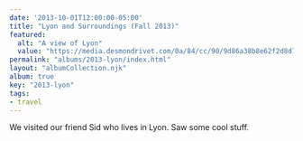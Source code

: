 ```yaml
---
date: '2013-10-01T12:00:00-05:00'
title: "Lyon and Surroundings (Fall 2013)"
featured:
  alt: "A view of Lyon"
  value: "https://media.desmondrivet.com/0a/84/cc/90/9d86a38b8e62f2d8d7b2cea0945edfd41ea49fa9e8b1832e0769f894.jpg"
permalink: "albums/2013-lyon/index.html"
layout: "albumCollection.njk"
album: true
key: "2013-lyon"
tags:
- travel
---
```


We visited our friend Sid who lives in Lyon.  Saw some cool stuff.
